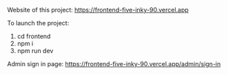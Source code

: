 Website of this project: https://frontend-five-inky-90.vercel.app

To launch the project:
1) cd frontend
2) npm i
3) npm run dev

Admin sign in page: https://frontend-five-inky-90.vercel.app/admin/sign-in